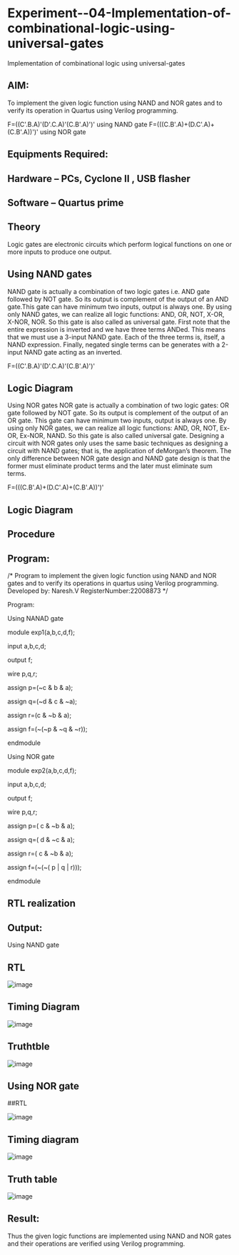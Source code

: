 # Experiment--04-Implementation-of-combinational-logic-using-universal-gates
Implementation of combinational logic using universal-gates
 
## AIM:
To implement the given logic function using NAND and NOR gates and to verify its operation in Quartus using Verilog programming.

F=((C'.B.A)'(D'.C.A)'(C.B'.A)')' using NAND gate
F=(((C.B'.A)+(D.C'.A)+(C.B'.A))')' using NOR gate
## Equipments Required:
## Hardware – PCs, Cyclone II , USB flasher
## Software – Quartus prime


## Theory
Logic gates are electronic circuits which perform logical functions on one or more inputs to produce one output. 

## Using NAND gates
NAND gate is actually a combination of two logic gates i.e. AND gate followed by NOT gate. So its output is complement of the output of an AND gate.This gate can have minimum two inputs, output is always one. By using only NAND gates, we can realize all logic functions: AND, OR, NOT, X-OR, X-NOR, NOR. So this gate is also called as universal gate. First note that the entire expression is inverted and we have three terms ANDed. This means that we must use a 3-input NAND gate. Each of the three terms is, itself, a NAND expression. Finally, negated single terms can be generates with a 2-input NAND gate acting as an inverted.

F=((C'.B.A)'(D'.C.A)'(C.B'.A)')'

## Logic Diagram

Using NOR gates
NOR gate is actually a combination of two logic gates: OR gate followed by NOT gate. So its output is complement of the output of an OR gate. This gate can have minimum two inputs, output is always one. By using only NOR gates, we can realize all logic functions: AND, OR, NOT, Ex-OR, Ex-NOR, NAND. So this gate is also called universal gate. Designing a circuit with NOR gates only uses the same basic techniques as designing a circuit with NAND gates; that is, the application of deMorgan’s theorem. The only difference between NOR gate design and NAND gate design is that the former must eliminate product terms and the later must eliminate sum terms.

F=(((C.B'.A)+(D.C'.A)+(C.B'.A))')'

## Logic Diagram
## Procedure
## Program:
/*
Program to implement the given logic function using NAND and NOR gates and to verify its operations in quartus using Verilog programming.
Developed by: Naresh.V
RegisterNumber:22008873 
*/

Program:

Using NANAD gate

   module exp1(a,b,c,d,f);
   
   input a,b,c,d;
   
   output f;
   
   wire p,q,r;
   
   assign p=(~c & b & a);
   
   assign q=(~d & c & ~a);
   
   assign r=(c & ~b & a);
   
   assign f=(~(~p & ~q & ~r));
   
   endmodule
   
   Using NOR gate
   
   module exp2(a,b,c,d,f);
    
   input a,b,c,d;
   
   output f;
   
   wire p,q,r;
   
   assign p=( c & ~b & a);
   
   assign q=( d & ~c & a);
   
   assign r=( c & ~b & a);
   
   assign f=(~(~( p | q | r)));
   
   endmodule
   
## RTL realization

## Output:

Using NAND gate

## RTL

![image](https://user-images.githubusercontent.com/119393642/214836824-0948480d-690a-4824-99ff-17367e409f32.png)

## Timing Diagram

![image](https://user-images.githubusercontent.com/119393642/214836931-6659b46d-f358-4ce1-9dc1-9423dcaa41eb.png)

## Truthtble

![image](https://user-images.githubusercontent.com/119393642/214836863-75d6c216-9f18-43ff-a46e-9efbcf21456b.png)

## Using NOR gate

##RTL

![image](https://user-images.githubusercontent.com/119393642/214837048-7d9d6abf-d727-478f-be11-f481992ce7a6.png)

## Timing diagram

![image](https://user-images.githubusercontent.com/119393642/214838411-3be1a265-64ff-4ac6-a210-c83e80504884.png)


## Truth table

![image](https://user-images.githubusercontent.com/119393642/214838433-b0c25c9b-374f-4e8d-80ce-1b8ef525c20e.png)

## Result:
Thus the given logic functions are implemented using NAND and NOR gates and their operations are verified using Verilog programming.
